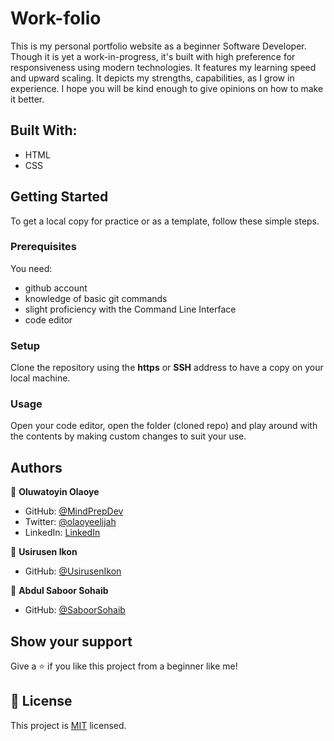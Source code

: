 # Work-folio

This is my personal portfolio website as a beginner Software Developer. Though it is yet a work-in-progress, it's built with high preference for responsiveness using modern technologies. It features my learning speed and upward scaling. It depicts my strengths, capabilities, as I grow in experience.
I hope you will be kind enough to give opinions on how to make it better. 

## Built With:

- HTML
- CSS

## Getting Started 

To get a local copy for practice or as a template, follow these simple steps.

### Prerequisites
You need:
- github account
- knowledge of basic git commands
- slight proficiency with the Command Line Interface
- code editor

### Setup
Clone the repository using the **https** or **SSH** address to have a copy on your local machine.

### Usage
Open your code editor, open the folder (cloned repo) and play around with the contents by making custom changes to suit your use.

## Authors

👤 **Oluwatoyin Olaoye**

- GitHub: [@MindPrepDev](https://github.com/MindPrepDev)
- Twitter: [@olaoyeelijah](https://twitter.com/olaoyeelijah)
- LinkedIn: [LinkedIn](https://linkedin.com/in/oluwatoyin-olaoye-82880363/)


👤 **Usirusen Ikon**

- GitHub: [@UsirusenIkon](https://github.com/UsirusenIkon)


👤 **Abdul Saboor Sohaib**

- GitHub: [@SaboorSohaib](https://github.com/SaboorSohaib)

## Show your support 

Give a ⭐️ if you like this project from a beginner like me!

## 📝 License

This project is [MIT](./MIT.md) licensed.
